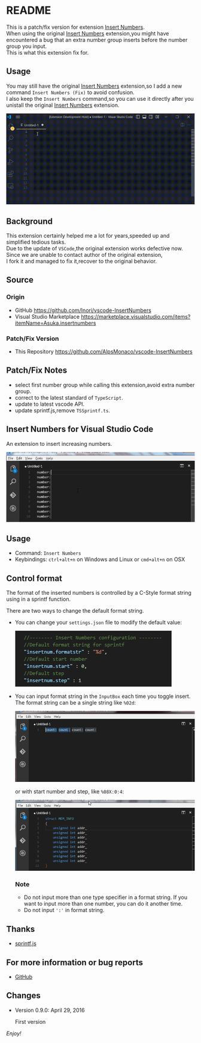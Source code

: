 # README
This is a patch/fix version for extension [Insert Numbers](https://marketplace.visualstudio.com/items?itemName=Asuka.insertnumbers).  
When using the original [Insert Numbers](https://marketplace.visualstudio.com/items?itemName=Asuka.insertnumbers) extension,you might have encountered a bug that an extra number group inserts before the number group you input.  
This is what this extension fix for.  

## Usage
You may still have the original [Insert Numbers](https://marketplace.visualstudio.com/items?itemName=Asuka.insertnumbers) extension,so I add a new command `Insert Numbers (Fix)` to avoid confusion.  
I also keep the `Insert Numbers` command,so you can use it directly after you unistall the original [Insert Numbers](https://marketplace.visualstudio.com/items?itemName=Asuka.insertnumbers) extension.

![default behavior](images/fix-usage.gif)

## Background
This extension certainly helped me a lot for years,speeded up and simplified tedious tasks.  
Due to the update of `VSCode`,the original extension works defective now.  
Since we are unable to contact author of the original extension,    
I fork it and managed to fix it,recover to the original behavior.

## Source
### Origin
* GitHub https://github.com/Inori/vscode-InsertNumbers
* Visual Studio Marketplace https://marketplace.visualstudio.com/items?itemName=Asuka.insertnumbers

### Patch/Fix Version
* This Repository https://github.com/AlpsMonaco/vscode-InsertNumbers

## Patch/Fix Notes
* select first number group while calling this extension,avoid extra number group.
* correct to the latest standard of `TypeScript`.
* update to latest vscode API.
* update sprintf.js,remove `TSSprintf.ts`.

## Insert Numbers for Visual Studio Code
An extension to insert increasing numbers.

![default behavior](images/default.gif)

## Usage
* Command: `Insert Numbers`
* Keybindings: `ctrl+alt+n` on Windows and Linux or `cmd+alt+n` on OSX

## Control format
The format of the inserted numbers is controlled by a C-Style format string using in a sprintf function.

There are two ways to change the default format string.
* You can change your `settings.json` file to modify the default value:

    ![settings](images/settings.png)
    
* You can input format string in the `InputBox` each time you toggle insert. The format string can be a single string like `%02d`:

    ![dec format](images/dec.gif)

    or with start number and step, like `%08X:0:4`:

    ![input format](images/hex.gif)

    ### Note
    * Do not input more than one type specifier in a format string. If you want to input more than one number, you can do it another time.
    * Do not input `':'` in format string.

## Thanks
* [sprintf.js](https://github.com/alexei/sprintf.js)

## For more information or bug reports
* [GitHub](https://github.com/Inori/vscode-InsertNumbers/)

## Changes
* Version 0.9.0: April 29, 2016

    First version


*Enjoy!*
